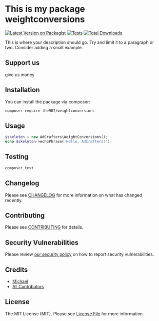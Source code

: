 # This is my package weightconversions

[![Latest Version on Packagist](https://img.shields.io/packagist/v/the907/weightconversions.svg?style=flat-square)](https://packagist.org/packages/the907/weightconversions)
[![Tests](https://github.com/the907/weightconversions/actions/workflows/run-tests.yml/badge.svg?branch=main)](https://github.com/the907/weightconversions/actions/workflows/run-tests.yml)
[![Total Downloads](https://img.shields.io/packagist/dt/the907/weightconversions.svg?style=flat-square)](https://packagist.org/packages/the907/weightconversions)

This is where your description should go. Try and limit it to a paragraph or two. Consider adding a small example.

## Support us
give us money

## Installation

You can install the package via composer:

```bash
composer require the907/weightconversions
```

## Usage

```php
$skeleton = new AdCrafters\WeightConversions();
echo $skeleton->echoPhrase('Hello, AdCrafters!');
```

## Testing

```bash
composer test
```

## Changelog

Please see [CHANGELOG](CHANGELOG.md) for more information on what has changed recently.

## Contributing

Please see [CONTRIBUTING](https://github.com/spatie/.github/blob/main/CONTRIBUTING.md) for details.

## Security Vulnerabilities

Please review [our security policy](../../security/policy) on how to report security vulnerabilities.

## Credits

- [Michael](https://github.com/the907)
- [All Contributors](../../contributors)

## License

The MIT License (MIT). Please see [License File](LICENSE.md) for more information.

